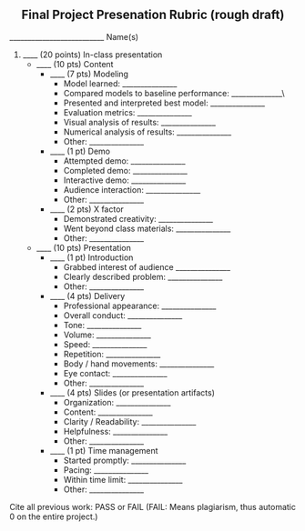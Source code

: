 <center><h2> Final Project Presenation Rubric (rough draft)</h2></center>

\_\_\_\_\_\_\_\_\_\_\_\_\_\_\_\_\_\_\_\_\_\_\_\_\_\_ Name(s)

1. \_\_\_\_ (20 points) In-class presentation 
    - \_\_\_\_ (10 pts) Content
        - \_\_\_\_ (7 pts) Modeling 
            + Model learned: \_\_\_\_\_\_\_\_\_\_\_\_\_\_\_
            - Compared models to baseline performance: \_\_\_\_\_\_\_\_\_\_\_\_\_\_\
            - Presented and interpreted best model: \_\_\_\_\_\_\_\_\_\_\_\_\_\_\_ 
            - Evaluation metrics: \_\_\_\_\_\_\_\_\_\_\_\_\_\_\_
            - Visual analysis of results: \_\_\_\_\_\_\_\_\_\_\_\_\_\_\_
            - Numerical analysis of results: \_\_\_\_\_\_\_\_\_\_\_\_\_\_\_
            - Other: \_\_\_\_\_\_\_\_\_\_\_\_\_\_\_
        - \_\_\_\_ (1 pt) Demo 
            + Attempted demo: \_\_\_\_\_\_\_\_\_\_\_\_\_\_\_ 
            + Completed demo: \_\_\_\_\_\_\_\_\_\_\_\_\_\_\_ 
            + Interactive demo: \_\_\_\_\_\_\_\_\_\_\_\_\_\_\_ 
            - Audience interaction: \_\_\_\_\_\_\_\_\_\_\_\_\_\_\_ 
            - Other: \_\_\_\_\_\_\_\_\_\_\_\_\_\_\_
        - \_\_\_\_ (2 pts) X factor 
            - Demonstrated creativity: \_\_\_\_\_\_\_\_\_\_\_\_\_\_\_ 
            - Went beyond class materials: \_\_\_\_\_\_\_\_\_\_\_\_\_\_\_ 
            - Other: \_\_\_\_\_\_\_\_\_\_\_\_\_\_\_
    - \_\_\_\_ (10 pts) Presentation
        - \_\_\_\_ (1 pt) Introduction 
            * Grabbed interest of audience \_\_\_\_\_\_\_\_\_\_\_\_\_\_\_
            * Clearly described problem: \_\_\_\_\_\_\_\_\_\_\_\_\_\_\_
            + Other: \_\_\_\_\_\_\_\_\_\_\_\_\_\_\_ 
        - \_\_\_\_ (4 pts) Delivery  
            - Professional appearance: \_\_\_\_\_\_\_\_\_\_\_\_\_\_\_
            - Overall conduct: \_\_\_\_\_\_\_\_\_\_\_\_\_\_\_
            - Tone: \_\_\_\_\_\_\_\_\_\_\_\_\_\_\_
            - Volume: \_\_\_\_\_\_\_\_\_\_\_\_\_\_\_
            - Speed: \_\_\_\_\_\_\_\_\_\_\_\_\_\_\_
            - Repetition: \_\_\_\_\_\_\_\_\_\_\_\_\_\_\_
            - Body / hand movements: \_\_\_\_\_\_\_\_\_\_\_\_\_\_\_
            - Eye contact: \_\_\_\_\_\_\_\_\_\_\_\_\_\_\_
            - Other: \_\_\_\_\_\_\_\_\_\_\_\_\_\_\_
        - \_\_\_\_ (4 pts) Slides (or presentation artifacts)
            + Organization: \_\_\_\_\_\_\_\_\_\_\_\_\_\_\_
            + Content: \_\_\_\_\_\_\_\_\_\_\_\_\_\_\_
            + Clarity / Readability: \_\_\_\_\_\_\_\_\_\_\_\_\_\_\_
            + Helpfulness: \_\_\_\_\_\_\_\_\_\_\_\_\_\_\_
            + Other: \_\_\_\_\_\_\_\_\_\_\_\_\_\_\_
        - \_\_\_\_ (1 pt) Time management 
            - Started promptly: \_\_\_\_\_\_\_\_\_\_\_\_\_\_\_
            - Pacing: \_\_\_\_\_\_\_\_\_\_\_\_\_\_\_
            - Within time limit: \_\_\_\_\_\_\_\_\_\_\_\_\_\_\_
            - Other: \_\_\_\_\_\_\_\_\_\_\_\_\_\_\_

Cite all previous work: PASS or FAIL (FAIL: Means plagiarism, thus automatic 0 on the entire project.)

